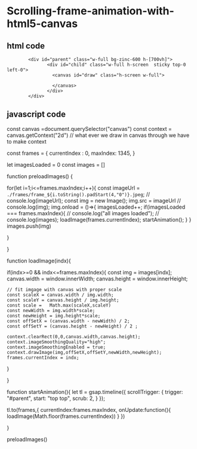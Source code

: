 # Scrolling-frame-animation-with-html5-canvas


## html code

>>   <div id="page1" class="w-full  bg-black ">
            <div id="parent" class="w-full bg-zinc-600 h-[700vh]">
                   <div id="child" class="w-full h-screen  sticky top-0 left-0">
                     <canvas id="draw" class="h-screen w-full">

                     </canvas>
                   </div>
            </div>
   </div>



## javascript code


 const canvas =document.querySelector("canvas")
const context = canvas.getContext("2d")
// what ever we draw in canvas through we have to make context

const frames = {
  currentIndex : 0,
  maxIndex: 1345,
}

let imagesLoaded = 0
const images = []

function preloadImages() {

  for(let i=1;i<=frames.maxIndex;i++){
     const imageUrl = `./frames/frame_${i.toString().padStart(4,"0")}.jpeg`;
    // console.log(imageUrl);
     const img = new Image();
    img.src = imageUrl
    // console.log(img);
    img.onload = ()=>{
          imagesLoaded++;
           if(imagesLoaded === frames.maxIndex){
            // console.log("all images loaded");
            // console.log(images);
            loadImage(frames.currentIndex);
            startAnimation();
           }
    }
images.push(img)

  }


}




function loadImage(indx){

  if(indx>=0 && indx<=frames.maxIndex){
    const img = images[indx];
    canvas.width = window.innerWidth;
    canvas.height = window.innerHeight;
    
    // fit imgage with canvas with proper scale
    const scaleX = canvas.width / img.width;
    const scaleY = canvas.height / img.height;
    const scale =   Math.max(scaleX,scaleY)
    const newWidth = img.width*scale;
    const newHeight = img.height*scale;
    const offSetX = (canvas.width - newWidth) / 2;
    const offSetY = (canvas.height - newHeight) / 2 ;
    
    context.clearRect(0,0,canvas.width,canvas.height);
    context.imageSmoothingQuality="high";
    context.imageSmoothingEnabled = true;
    context.drawImage(img,offSetX,offSetY,newWidth,newHeight);
    frames.currentIndex = indx;

  }

}




function startAnimation(){
  let tl = gsap.timeline({
    scrollTrigger: {
      trigger: "#parent",
      start: "top top",
      scrub: 2,
    }
  });


  tl.to(frames,{
    currentIndex:frames.maxIndex,
    onUpdate:function(){
      loadImage(Math.floor(frames.currentIndex))
    }
  })
   
  
}





preloadImages()
